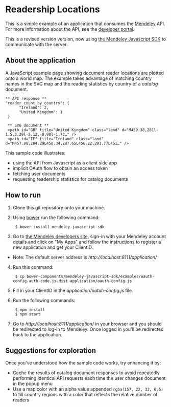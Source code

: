 # Readership Locations

This is a simple example of an application that consumes the [Mendeley](http://www.mendeley.com) API.  For more information about the API, see the [developer portal](http://dev.mendeley.com).

This is a revised version version, now using [the Mendeley Javascript SDK](https://github.com/Mendeley/mendeley-javascript-sdk) to communicate with the server.

## About the application

A JavaScript example page showing document reader locations are plotted onto a world map. The example takes advantage of matching country names in the SVG map and the reading statistics by country of a *catalog* document.

	** API response **
	"reader_count_by_country": {
	      "Ireland": 2,
	      "United Kingdom": 1
	 }
	 
	 ** SVG document **
	 <path id="GB" title="United Kingdom" class="land" d="M459.38,281l-1.5,3.29l-2.12,-0.98l-1.73…" />
	 <path id="IE" title="Ireland" class="land" d="M457.88,284.29L458.34,287.65L456.22,291.77L451…" />

This sample code illustrates:

* using the API from Javascript as a client side app
* implicit OAuth flow to obtain an access token
* fetching user documents
* requesting readership statistics for catalog documents


## How to run

1. Clone this git repository onto your machine.
2. Using [bower](http://bower.io/) run the following command:

        $ bower install mendeley-javascript-sdk

3. Go to [the Mendeley developers site](http://dev.mendeley.com), sign-in with your Mendeley account details and click on "My Apps" and follow the instructions to register a new application and get your ClientID.
  * Note: The default server address is <em>http://localhost:8111/application/</em>
4. Run this command:

        $ cp bower-components/mendeley-javascript-sdk/examples/oauth-config.auth-code.js.dist application/oauth-config.js

5. Fill in your ClientID in the <em>application/oatuh-config.js</em> file.
6. Run the following commands: 

        $ npm install
        $ npm start

7. Go to <em>http://localhost:8111/application/</em> in your browser and you should be redirected to log-in to Mendeley. Once logged in you'll be redirected back to the application.
		
## Suggestions for exploration

Once you've understood how the sample code works, try enhancing it by:

* Cache the results of catalog document responses to avoid repeatedly performing identical API requests each time the user changes document in the popup menu
* Use a map color with an alpha value appended `rgba(157, 22, 32, 0.5)` to fill country regions with a color that reflects the relative number of readers
